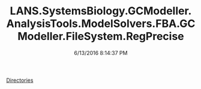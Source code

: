 ﻿---
title: LANS.SystemsBiology.GCModeller.AnalysisTools.ModelSolvers.FBA.GCModeller.FileSystem.RegPrecise
date: 6/13/2016 8:14:37 PM
---

[Directories](T-LANS.SystemsBiology.GCModeller.AnalysisTools.ModelSolvers.FBA.GCModeller.FileSystem.RegPrecise.Directories.html)
